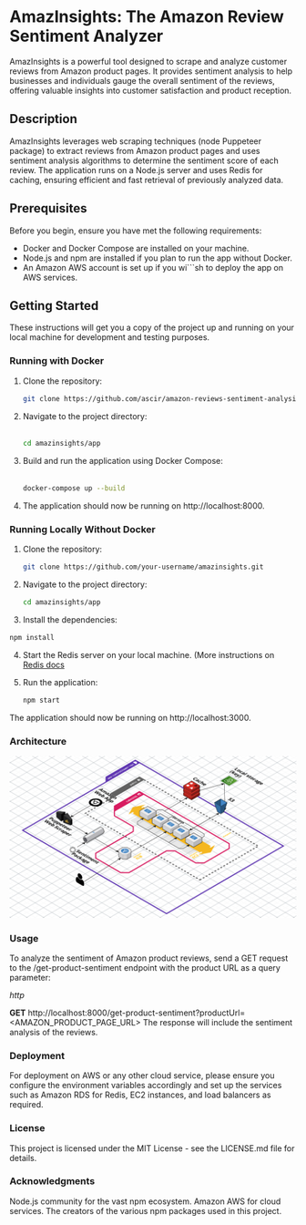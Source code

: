 # AmazInsights: The Amazon Review Sentiment Analyzer

AmazInsights is a powerful tool designed to scrape and analyze customer reviews from Amazon product pages. It provides sentiment analysis to help businesses and individuals gauge the overall sentiment of the reviews, offering valuable insights into customer satisfaction and product reception.

## Description

AmazInsights leverages web scraping techniques (node Puppeteer package) to extract reviews from Amazon product pages and uses sentiment analysis algorithms to determine the sentiment score of each review. The application runs on a Node.js server and uses Redis for caching, ensuring efficient and fast retrieval of previously analyzed data.

## Prerequisites

Before you begin, ensure you have met the following requirements:

- Docker and Docker Compose are installed on your machine.
- Node.js and npm are installed if you plan to run the app without Docker.
- An Amazon AWS account is set up if you wi```sh to deploy the app on AWS services.

## Getting Started

These instructions will get you a copy of the project up and running on your local machine for development and testing purposes.

### Running with Docker

1. Clone the repository:
   ```sh
   git clone https://github.com/ascir/amazon-reviews-sentiment-analysis.git
   ```
2. Navigate to the project directory:
   ```sh
   
   cd amazinsights/app
   ```
3. Build and run the application using Docker Compose:
   ```sh
   
   docker-compose up --build
   ```
4. The application should now be running on http://localhost:8000.

### Running Locally Without Docker
1. Clone the repository:
   
   ```sh
   git clone https://github.com/your-username/amazinsights.git
   ```

2. Navigate to the project directory:

   ```sh
   cd amazinsights/app
   ```

3. Install the dependencies:

```sh
npm install
```

4. Start the Redis server on your local machine. (More instructions on  [Redis docs](https://redis.io/docs/about/)

5. Run the application:

   ```sh
   npm start
   ```

The application should now be running on http://localhost:3000.

### Architecture
![architecture](https://github.com/ascir/amazon-reviews-sentiment-analysis/blob/main/app/public/images/ClusterArchitecture.png)


### Usage
To analyze the sentiment of Amazon product reviews, send a GET request to the /get-product-sentiment endpoint with the product URL as a query parameter:

*http*

**GET** http://localhost:8000/get-product-sentiment?productUrl=<AMAZON_PRODUCT_PAGE_URL>
The response will include the sentiment analysis of the reviews.

### Deployment
For deployment on AWS or any other cloud service, please ensure you configure the environment variables accordingly and set up the services such as Amazon RDS for Redis, EC2 instances, and load balancers as required.


### License
This project is licensed under the MIT License - see the LICENSE.md file for details.

### Acknowledgments
Node.js community for the vast npm ecosystem.
Amazon AWS for cloud services.
The creators of the various npm packages used in this project.
